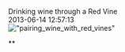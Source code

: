 Drinking wine through a Red Vine<br/>2013-06-14 12:57:13<br/>![\"pairing_wine_with_red_vines\"](\"http://blog.undergroundcellar.com/wp-content/uploads/2013/06/pairing_wine_with_red_vines.png\")

 **